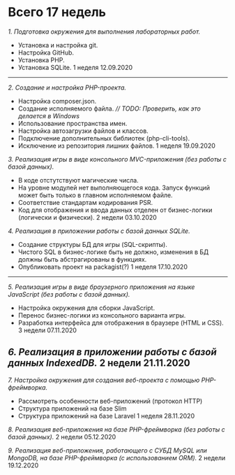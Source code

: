Всего 17 недель
==================================================================
*1. Подготовка окружения для выполнения лабораторных работ.*
* Установка и настройка git.
* Настройка GitHub.
* Установка PHP.
* Установка SQLite.
    1 неделя
    12.09.2020
----------------------------------------------------------------------

*2. Создание и настройка PHP-проекта.*
* Настройка composer.json.
* Создание исполняемого файла. *// TODO: Проверить, как это делается в Windows*
* Использование пространства имен.
* Настройка автозагрузки файлов и классов.
* Подключение дополнительных библиотек (php-cli-tools).
* Исключение из репозитория лишних файлов.
    1 неделя
    19.09.2020

*3. Реализация игры в виде консольного MVC-приложения (без работы с базой данных).*
* В коде отстутствуют магические числа.
* На уровне модулей нет выполняющегося кода. Запуск функций может быть только в главном исполняемом файле.
* Соответствие стандартам кодирования PSR.
* Код для отображения и ввода данных отделен от бизнес-логики (логически и физически).
    2 недели
    03.10.2020

*4. Реализация в приложении работы с базой данных SQLite.*
* Создание структуры БД для игры (SQL-скрипты).
* Чистого SQL в бизнес-логике быть не должно, изменения в БД должны быть абстрагированы в функциях.
* Опубликовать проект на packagist(?)
    1 неделя
    17.10.2020
----------------------------------------------------------------------

*5. Реализация игры в виде браузерного приложения на языке JavaScript (без работы с базой данных).*
* Настройка окружения для сборки JavaScript.
* Перенос бизнес-логики из консольного варианта игры.
* Разработка интерфейса для отображения в браузере (HTML и CSS).
    3 недели
    07.11.2020

*6. Реализация в приложении работы с базой данных IndexedDB.*
    2 недели
    21.11.2020
----------------------------------------------------------------------

*7. Настройка окружения для создания веб-проекта с помощью PHP-фреймворка.*
* Рассмотреть особенности веб-приложений (протокол HTTP)
* Структура приложений на базе Slim
* Структура приложений на базе Laravel
    1 неделя
    28.11.2020

*8. Реализация веб-приложения на базе PHP-фреймворка (без работы с базой данных).*
    2 недели
    05.12.2020

*9. Реализация веб-приложения, работающего с СУБД MySQL или MongoDB, на базе PHP-фреймворка (с использованием ORM).*
    2 недели
    19.12.2020
